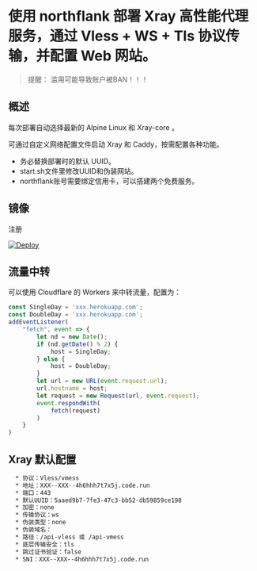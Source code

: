 # 使用 northflank 部署 Xray 高性能代理服务，通过 Vless + WS + Tls 协议传输，并配置 Web 网站。

> 提醒： 滥用可能导致账户被BAN！！！

## 概述

每次部署自动选择最新的 Alpine Linux 和 Xray-core 。

可通过自定义网络配置文件启动 Xray 和 Caddy，按需配置各种功能。

  * 务必替换部署时的默认 UUID。
  * start.sh文件里修改UUID和伪装网站。
  * northflank账号需要绑定信用卡，可以搭建两个免费服务。
## 镜像

注册

[![Deploy](https://app.northflank.com/deploy/gfujrf.png)](https://app.northflank.com) 




## 流量中转

  <summary>可以使用 Cloudflare 的 Workers 来中转流量，配置为：</summary>
  
  ```js
  const SingleDay = 'xxx.herokuapp.com';
  const DoubleDay = 'xxx.herokuapp.com';
  addEventListener(
      "fetch", event => {
          let nd = new Date();
          if (nd.getDate() % 2) {
              host = SingleDay;
          } else {
              host = DoubleDay;
          }
          let url = new URL(event.request.url);
          url.hostname = host;
          let request = new Request(url, event.request);
          event.respondWith(
              fetch(request)
          )
      }
  )
  ```

## Xray 默认配置

  ```bash
    * 协议：Vless/vmess
    * 地址：XXX--XXX--4h6hhh7t7x5j.code.run
    * 端口：443
    * 默认UUID：5aaed9b7-7fe3-47c3-bb52-db59859ce198
    * 加密：none
    * 传输协议：ws
    * 伪装类型：none
    * 伪装域名：
    * 路径：/api-vless 或 /api-vmess
    * 底层传输安全：tls
    * 跳过证书验证：false
    * SNI：XXX--XXX--4h6hhh7t7x5j.code.run
  ```
